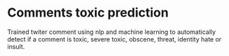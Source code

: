 # Comments toxic prediction
 Trained twiter comment using nlp and machine learning to automatically detect if a comment is toxic, severe toxic, obscene, threat, identity hate or insult.
